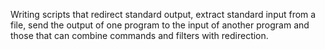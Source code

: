 Writing scripts that redirect standard output, extract standard input from a file, send the output of one program to the input of another program and those that can combine commands and filters with redirection.
